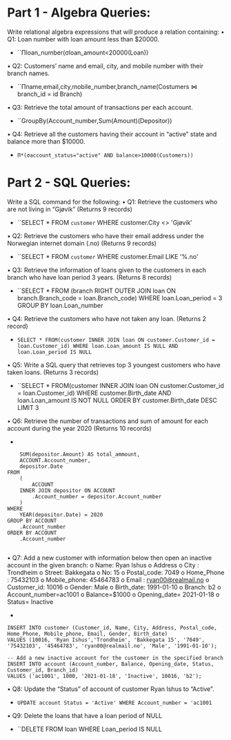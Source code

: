 # Part 1 - Algebra Queries:
Write relational algebra expressions that will produce a relation containing:
• Q1: Loan number with loan amount less than $20000.
-  ``Πloan_number(σloan_amount<20000(Loan))

• Q2: Customers’ name and email, city, and mobile number with their branch names.
- ``Πname,email,city,mobile_number,branch_name(Costumers ⋈ branch_id = id Branch)

• Q3: Retrieve the total amount of transactions per each account.
- ``GroupBy(Account_number,Sum(Amount)(Depositor))

• Q4: Retrieve all the customers having their account in “active” state and balance more
than $10000.
- ````Π*(σaccount_status="active" AND balance>10000​(Customers))````
# Part 2 - SQL Queries:
Write a SQL command for the following:
• Q1: Retrieve the customers who are not living in “Gjøvik” (Returns 9 records)

- ``SELECT * FROM `customer` WHERE customer.City <> 'Gjøvik' 

• Q2: Retrieve the customers who have their email address under the Norwegian internet
domain (.no) (Returns 9 records)

- ``SELECT * FROM `customer` WHERE customer.Email LIKE '%.no'

• Q3: Retrieve the information of loans given to the customers in each branch who have
loan period 3 years. (Returns 8 records)

- ``SELECT * FROM (branch RIGHT OUTER JOIN loan ON branch.Branch_code = loan.Branch_code) WHERE loan.Loan_period = 3 GROUP BY loan.Loan_number

• Q4: Retrieve the customers who have not taken any loan. (Returns 2 record)

- ``SELECT * FROM(customer INNER JOIN loan ON customer.Customer_id = loan.Customer_id) WHERE loan.Loan_amount IS NULL AND loan.Loan_period IS NULL`` 

• Q5: Write a SQL query that retrieves top 3 youngest customers who have taken loans.
(Returns 3 records)

- ``SELECT * FROM(customer INNER JOIN loan ON customer.Customer_id = loan.Customer_id) WHERE customer.Birth_date AND loan.Loan_amount IS NOT NULL ORDER BY customer.Birth_date DESC LIMIT 3

• Q6: Retrieve the number of transactions and sum of amount for each account during the
year 2020 (Returns 10 records)

- ```
```SELECT
    SUM(depositor.Amount) AS total_ammount,
    ACCOUNT.Account_number,
    depositor.Date
FROM
    (
        ACCOUNT
    INNER JOIN depositor ON ACCOUNT
        .Account_number = depositor.Account_number
    )
WHERE
    YEAR(depositor.Date) = 2020
GROUP BY ACCOUNT
    .Account_number
ORDER BY ACCOUNT
    .Account_number
    
```


• Q7: Add a new customer with information below then open an inactive account in the
given branch:
o Name: Ryan Ishus
o Address
o City : Trondheim
o Street: Bakkegata
o No: 15
o Postal_code: 7049
o Home_Phone : 75432103
o Mobile_phone: 45464783
o Email : ryan00@realmail.no
o Customer_id: 10016 
o Gender: Male
o Birth_date: 1991-01-10
o Branch: b2
o Account_number=ac1001
o Balance=$1000
o Opening_date= 2021-01-18
o Status= Inactive

- ```
```
INSERT INTO customer (Customer_id, Name, City, Address, Postal_code, Home_Phone, Mobile_phone, Email, Gender, Birth_date)
VALUES (10016, 'Ryan Ishus','Trondheim', 'Bakkegata 15', '7049', '75432103', '45464783', 'ryan00@realmail.no', 'Male', '1991-01-10');

-- Add a new inactive account for the customer in the specified branch
INSERT INTO account (Account_number, Balance, Opening_date, Status, Customer_id, Branch_id)
VALUES ('ac1001', 1000, '2021-01-18', 'Inactive', 10016, 'b2');
```


• Q8: Update the “Status” of account of customer Ryan Ishus to “Active”.
- ```UPDATE account Status = 'Active' WHERE Account_number = 'ac1001```

• Q9: Delete the loans that have a loan period of NULL
- ``DELETE FROM loan WHERE Loan_period IS NULL